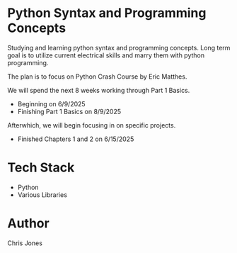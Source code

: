 # Python Syntax and Programming Concepts
Studying and learning python syntax and programming concepts. Long term goal is to utilize current electrical skills and marry them with python programming.

The plan is to focus on Python Crash Course by Eric Matthes.

We will spend the next 8 weeks working through Part 1 Basics.
- Beginning on 6/9/2025
- Finishing Part 1 Basics on 8/9/2025

Afterwhich, we will begin focusing in on specific projects.

- Finished Chapters 1 and 2 on 6/15/2025

# Tech Stack
- Python
- Various Libraries

# Author
Chris Jones